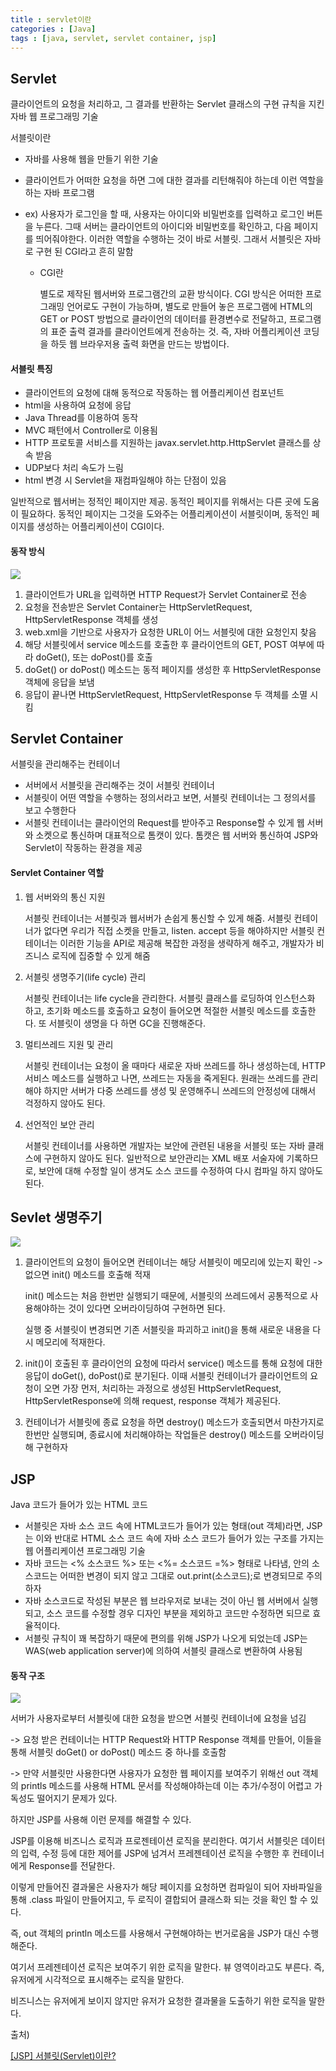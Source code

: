 ```yaml
---
title : servlet이란
categories : [Java]
tags : [java, servlet, servlet container, jsp]
---
```


## Servlet

클라이언트의 요청을 처리하고, 그 결과를 반환하는 Servlet 클래스의 구현 규칙을 지킨 자바 웹 프로그래밍 기술

서블릿이란

- 자바를 사용해 웹을 만들기 위한 기술

- 클라이언트가 어떠한 요청을 하면 그에 대한 결과를 리턴해줘야 하는데 이런 역할을 하는 자바 프로그램

- ex) 사용자가 로그인을 할 때, 사용자는 아이디와 비밀번호를 입력하고 로그인 버튼을 누른다. 그때 서버는 클라이언트의 아이디와 비밀번호를 확인하고, 다음 페이지를 띄어줘야한다. 이러한 역할을 수행하는 것이 바로 서블릿. 그래서 서블릿은 자바로 구현 된 CGI라고 흔히 말함

  - CGI란

    별도로 제작된 웹서버와 프로그램간의 교환 방식이다. CGI 방식은 어떠한 프로그래밍 언어로도 구현이 가능하며, 별도로 만들어 놓은 프로그램에 HTML의 GET or POST 방법으로 클라이언의 데이터를 환경변수로 전달하고, 프로그램의 표준 출력 결과를 클라이언트에게 전송하는 것. 즉, 자바 어플리케이션 코딩을 하듯 웹 브라우저용 출력 화면을 만드는 방법이다.

#### 서블릿 특징

- 클라이언트의 요청에 대해 동적으로 작동하는 웹 어플리케이션 컴포넌트
- html을 사용하여 요청에 응답
- Java Thread를 이용하여 동작
- MVC 패턴에서 Controller로 이용됨
- HTTP 프로토콜 서비스를 지원하는 javax.servlet.http.HttpServlet 클래스를 상속 받음
- UDP보다 처리 속도가 느림
- html 변경 시 Servlet을 재컴파일해야 하는 단점이 있음

일반적으로 웹서버는 정적인 페이지만 제공. 동적인 페이지를 위해서는 다른 곳에 도움이 필요하다. 동적인 페이지는 그것을 도와주는 어플리케이션이 서블릿이며, 동적인 페이지를 생성하는 어플리케이션이 CGI이다.

#### 동작 방식

![](https://img1.daumcdn.net/thumb/R1280x0/?scode=mtistory2&fname=https%3A%2F%2Ft1.daumcdn.net%2Fcfile%2Ftistory%2F993A7F335A04179D20)

1. 클라이언트가 URL을 입력하면 HTTP Request가 Servlet Container로 전송
2. 요청을 전송받은 Servlet Container는 HttpServletRequest, HttpServletResponse 객체를 생성
3. web.xml을 기반으로 사용자가 요청한 URL이 어느 서블릿에 대한 요청인지 찾음
4. 해당 서블릿에서 service 메소드를 호출한 후 클라이언트의 GET, POST 여부에 따라 doGet(), 또는 doPost()를 호출
5. doGet() or doPost() 메소드는 동적 페이지를 생성한 후 HttpServletResponse 객체에 응답을 보냄
6. 응답이 끝나면 HttpServletRequest, HttpServletResponse 두 객체를 소멸 시킴



## Servlet Container

서블릿을 관리해주는 컨테이너

- 서버에서 서블릿을 관리해주는 것이 서블릿 컨테이너
- 서블릿이 어떤 역할을 수행하는 정의서라고 보면, 서블릿 컨테이너는 그 정의서를 보고 수행한다
- 서블릿 컨테이너는 클라이언의 Request를 받아주고 Response할 수 있게 웹 서버와 소켓으로 통신하며 대표적으로 톰캣이 있다. 톰캣은 웹 서버와 통신하여 JSP와 Servlet이 작동하는 환경을 제공



#### Servlet Container 역할

1. 웹 서버와의 통신 지원

   서블릿 컨테이너는 서블릿과 웹서버가 손쉽게 통신할 수 있게 해줌. 서블릿 컨테이너가 없다면 우리가 직접 소켓을 만들고, listen. accept 등을 해야하지만 서블릿 컨테이너는 이러한 기능을 API로 제공해 복잡한 과정을 생략하게 해주고, 개발자가 비즈니스 로직에 집중할 수 있게 해줌

2. 서블릿 생명주기(life cycle) 관리

   서블릿 컨테이너는 life cycle을 관리한다. 서블릿 클래스를 로딩하여 인스턴스화 하고, 초기화 메소드를 호출하고 요청이 들어오면 적절한 서블릿 메소드를 호출한다. 또 서블릿이 생명을 다 하면 GC을 진행해준다.

3. 멀티쓰레드 지원 및 관리

   서블릿 컨테이너는 요청이 올 때마다 새로운 자바 쓰레드를 하나 생성하는데, HTTP 서비스 메소드를 실행하고 나면, 쓰레드는 자동을 죽게된다. 원래는 쓰레드를 관리해야 하지만 서버가 다중 쓰레드를 생성 및 운영해주니 쓰레드의 안정성에 대해서 걱정하지 않아도 된다.

4. 선언적인 보안 관리

   서블릿 컨테이너를 사용하면 개발자는 보안에 관련된 내용을 서블릿 또는 자바 클래스에 구현하지 않아도 된다. 일반적으로 보안관리는 XML 배포 서술자에 기록하므로, 보안에 대해 수정할 일이 생겨도 소스 코드를 수정하여 다시 컴파일 하지 않아도 된다.



## Sevlet 생명주기

![](https://img1.daumcdn.net/thumb/R1280x0/?scode=mtistory2&fname=https%3A%2F%2Ft1.daumcdn.net%2Fcfile%2Ftistory%2F991870335A04292F0B)

1. 클라이언트의 요청이 들어오면 컨테이너는 해당 서블릿이 메모리에 있는지 확인 -> 없으면 init() 메소드를 호출해 적재

   init() 메소드는 처음 한번만 실행되기 때문에, 서블릿의 쓰레드에서 공통적으로 사용해야하는 것이 있다면 오버라이딩하여 구현하면 된다.

   실행 중 서블릿이 변경되면 기존 서블릿을 파괴하고 init()을 통해 새로운 내용을 다시 메모리에 적재한다.

2. init()이 호출된 후 클라이언의 요청에 따라서 service() 메소드를 통해 요청에 대한 응답이 doGet(), doPost()로 분기된다. 이때 서블릿 컨테이너가 클라이언트의 요청이 오면 가장 먼저, 처리하는 과정으로 생성된 HttpServletRequest, HttpServletResponse에 의해 request, response 객체가 제공된다.

3. 컨테이너가 서블릿에 종료 요청을 하면 destroy() 메소드가 호출되면서 마찬가지로 한번만 실행되며, 종료시에 처리해야하는 작업들은 destroy() 메소드를 오버라이딩해 구현하자



## JSP

Java 코드가 들어가 있는 HTML 코드

- 서블릿은 자바 소스 코드 속에 HTML코드가 들어가 있는 형태(out 객체)라면, JSP는 이와 반대로 HTML 소스 코드 속에 자바 소스 코드가 들어가 있는 구조를 가지는 웹 어플리케이션 프로그래밍 기술
- 자바 코드는 <% 소스코드 %> 또는 <%= 소스코드 =%> 형태로 나타냄, 안의 소스코드는 어떠한 변경이 되지 않고 그대로 out.print(소스코드);로 변경되므로 주의하자
- 자바 소스코드로 작성된 부분은 웹 브라우저로 보내는 것이 아닌 웹 서버에서 실행되고, 소스 코드를 수정할 경우 디자인 부분을 제외하고 코드만 수정하면 되므로 효율적이다.
- 서블릿 규칙이 꽤 복잡하기 때문에 편의를 위해 JSP가 나오게 되었는데 JSP는 WAS(web application server)에 의하여 서블릿 클래스로 변환하여 사용됨



#### 동작 구조

![](https://mblogthumb-phinf.pstatic.net/20150604_85/islove8587_1433408612779SkNsM_JPEG/4_JSP%C0%C7%B5%BF%C0%DB%B1%B8%C1%B6.jpg?type=w2)

서버가 사용자로부터 서블릿에 대한 요청을 받으면 서블릿 컨테이너에 요청을 넘김 

-> 요청 받은 컨테이너는 HTTP Request와 HTTP Response 객체를 만들어, 이들을 통해 서블릿 doGet() or doPost() 메소드 중 하나를 호출함 

-> 만약 서블릿만 사용한다면 사용자가 요청한 웹 페이지를 보여주기 위해선 out 객체의 printls 메소드를 사용해 HTML 문서를 작성해야하는데 이는 추가/수정이 어렵고 가독성도 떨어지기 문제가 있다. 

하지만 JSP를 사용해 이런 문제를 해결할 수 있다.

JSP를 이용해 비즈니스 로직과 프로젠테이션 로직을 분리한다. 여기서 서블릿은 데이터의 입력, 수정 등에 대한 제어를 JSP에 넘겨서 프레젠테이션 로직을 수행한 후 컨테이너에게 Response를 전달한다. 

이렇게 만들어진 결과물은 사용자가 해당 페이지를 요청하면 컴파일이 되어 자바파일을 통해 .class 파일이 만들어지고, 두 로직이 결합되어 클래스화 되는 것을 확인 할 수 있다. 

즉, out 객체의 println 메소드를 사용해서 구현해야하는 번거로움을 JSP가 대신 수행해준다.

여기서 프레젠테이션 로직은 보여주기 위한 로직을 말한다. 뷰 영역이라고도 부른다. 즉, 유저에게 시각적으로 표시해주는 로직을 말한다. 

비즈니스는 유저에게 보이지 않지만 유저가 요청한 결과물을 도출하기 위한 로직을 말한다.



출처) 

[[JSP] 서블릿(Servlet)이란?](https://mangkyu.tistory.com/14)

